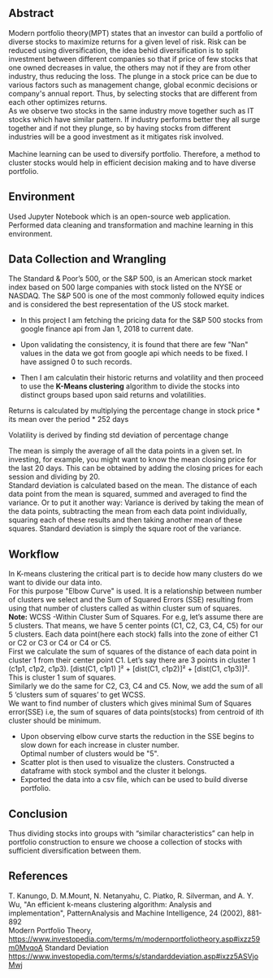 ## Abstract
Modern portfolio theory(MPT) states that an investor can build a portfolio of diverse stocks to maximize returns for a given level of risk.
Risk can be reduced using diversification, the idea behid diversification is to split investment between different companies so that if  price of few stocks that one owned decreases in value, the others may not if they are from other industry, thus reducing the loss.
The plunge in a stock price can be due to various factors such as management change, global econmic decisions or company's annual report. Thus, by selecting stocks that are different from each other optimizes returns. <br/>
As we observe two stocks in the same industry move together such as IT stocks which have similar pattern. If industry performs better they all surge together and if not they plunge, so by having stocks from different industries will be a good investment as it mitigates risk involved.<br/>
<br/>Machine learning can be used to diversify portfolio. Therefore, a method to cluster stocks would help in efficient decision making and to have diverse portfolio.

## Environment
Used Jupyter Notebook which is an open-source web application.
Performed data cleaning and transformation and machine learning in this environment.

## Data Collection and Wrangling
The Standard & Poor’s 500, or the S&P 500, is an American stock market index based on 500
large companies with stock listed on the NYSE or NASDAQ. The S&P 500 is one of the most
commonly followed equity indices and is considered the best representation of the US stock market.<br/>
  *  In this project I am fetching the pricing data for the S&P 500 stocks from google finance api from Jan 1, 2018 to current date.<br/>

  * Upon validating the consistency, it is found that there are few "Nan" values in the data we got from google api which needs to be fixed. I have assigned 0 to such records.<br/>
  * Then I am calculatin their historic returns and volatility and then proceed to use the **K-Means clustering**
algorithm to divide the stocks into distinct groups based upon said returns and volatilities.

Returns is calculated by multiplying the percentage change in stock price * its mean over the period * 252 days

Volatility is derived by finding std deviation of percentage change 

The mean is simply the average of all the data points in a given set. In investing, for example, you might want to know the mean closing price for the last 20 days. This can be obtained by adding the closing prices for each session and dividing by 20. <br/>
Standard deviation is calculated based on the mean. The distance of each data point from the mean is squared, summed and averaged to find the variance. Or to put it another way: Variance is derived by taking the mean of the data points, subtracting the mean from each data point individually, squaring each of these results and then taking another mean of these squares. Standard deviation is simply the square root of the variance.<br/>

## Workflow
In K-means clustering the critical part is to decide how many clusters do we want to divide our data into.<br/>
For this purpose "Elbow Curve" is used. It is a relationship between number of clusters we select and
the Sum of Squared Errors (SSE) resulting from using that number of clusters called as within cluster sum of squares.<br/>
**Note:** WCSS -Within Cluster Sum of Squares. For e.g, let’s assume there are 5 clusters. That means, we have 5 center points (C1, C2, C3, C4, C5) for our 5 clusters.
Each data point(here each stock) falls into the zone of either C1 or C2 or C3 or C4 or C4 or C5. <br/>
First we calculate the sum of squares of the distance of each data point in cluster 1 from their 
center point C1. Let’s say there are 3 points in cluster 1 (c1p1, c1p2, c1p3).
[dist(C1, c1p1) ]² + [dist(C1, c1p2)]² + [dist(C1, c1p3)]². This is cluster 1 sum of squares.<br/>
Similarly we do the same for C2, C3, C4 and C5. Now, we add the sum of all 5 ‘clusters sum of squares’ to get WCSS.
<br/>
We want to find number of clusters which gives minimal Sum of Squares error(SSE) i.e, the sum of squares of data points(stocks) from centroid  of ith cluster should be minimum.
  * Upon observing elbow curve starts the reduction in the SSE begins to slow down for each increase in cluster number. <br/>
   Optimal number of clusters would be "5".<br/>
  * Scatter plot is then used to visualize the clusters. Constructed a dataframe with stock symbol and the cluster it belongs.<br/>
  * Exported the data into a csv file, which can be used to build diverse portfolio.

## Conclusion
Thus dividing stocks into groups with “similar characteristics” can help in portfolio construction to 
ensure we choose a collection of stocks with sufficient diversification between them. 



## References
T. Kanungo, D. M.Mount, N. Netanyahu, C. Piatko, R. Silverman, and A. Y. Wu, "An efficient k-means clustering algorithm: Analysis and implementation", PatternAnalysis
and Machine Intelligence, 24 (2002), 881-892<br/>
Modern Portfolio Theory, https://www.investopedia.com/terms/m/modernportfoliotheory.asp#ixzz59m0MvqoA 
Standard Deviation https://www.investopedia.com/terms/s/standarddeviation.asp#ixzz5ASVjoMwj 
